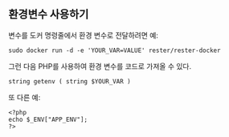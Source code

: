 ## 환경변수 사용하기
변수를 도커 명령줄에서 환경 변수로 전달하려면
예:
```
sudo docker run -d -e 'YOUR_VAR=VALUE' rester/rester-docker
```
그런 다음 PHP를 사용하여 환경 변수를 코드로 가져올 수 있다.
```
string getenv ( string $YOUR_VAR )
```
또 다른 예:
```
<?php
echo $_ENV["APP_ENV"];
?>
```
